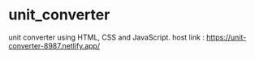 # unit_converter
unit converter using HTML, CSS and JavaScript.
host link : https://unit-converter-8987.netlify.app/
